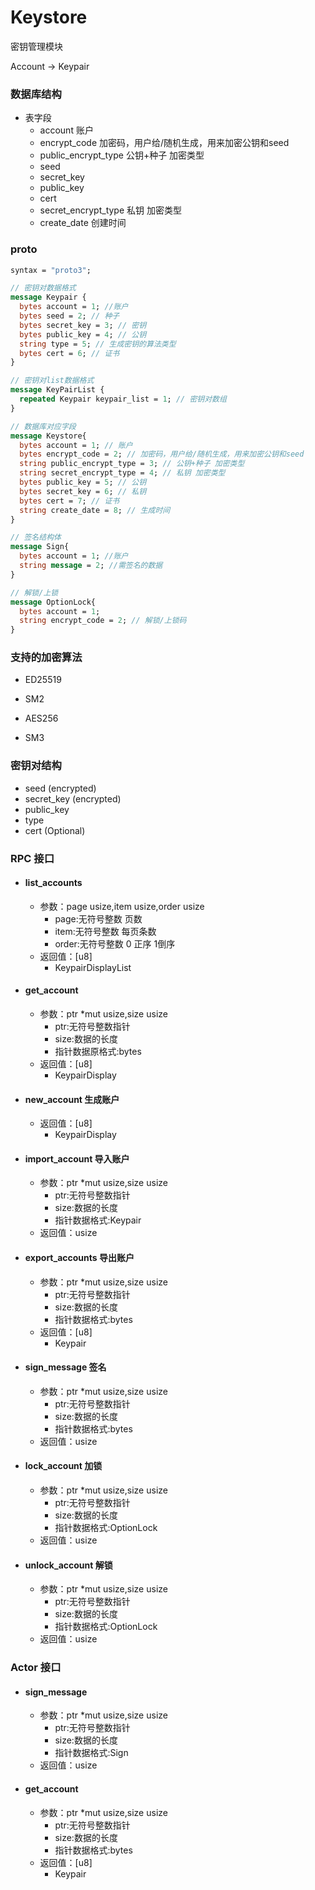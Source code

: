 # Keystore

密钥管理模块

Account -> Keypair

### 数据库结构

- 表字段
  - account 账户
  - encrypt_code 加密码，用户给/随机生成，用来加密公钥和seed
  - public_encrypt_type 公钥+种子 加密类型
  - seed
  - secret_key
  - public_key
  - cert
  - secret_encrypt_type 私钥 加密类型
  - create_date 创建时间
  
### proto

```protobuf
syntax = "proto3";

// 密钥对数据格式
message Keypair {
  bytes account = 1; //账户
  bytes seed = 2; // 种子
  bytes secret_key = 3; // 密钥
  bytes public_key = 4; // 公钥
  string type = 5; // 生成密钥的算法类型
  bytes cert = 6; // 证书
}

// 密钥对list数据格式
message KeyPairList {
  repeated Keypair keypair_list = 1; // 密钥对数组
}

// 数据库对应字段
message Keystore{
  bytes account = 1; // 账户
  bytes encrypt_code = 2; // 加密码，用户给/随机生成，用来加密公钥和seed
  string public_encrypt_type = 3; // 公钥+种子 加密类型
  string secret_encrypt_type = 4; // 私钥 加密类型
  bytes public_key = 5; // 公钥
  bytes secret_key = 6; // 私钥
  bytes cert = 7; // 证书
  string create_date = 8; // 生成时间
}

// 签名结构体
message Sign{
  bytes account = 1; //账户
  string message = 2; //需签名的数据
}

// 解锁/上锁
message OptionLock{
  bytes account = 1;
  string encrypt_code = 2; // 解锁/上锁码
}

```

### 支持的加密算法

- ED25519
- SM2
  
- AES256
- SM3

### 密钥对结构

- seed (encrypted)
- secret_key (encrypted)
- public_key
- type
- cert (Optional)

### RPC 接口

- #### list_accounts 
  - 参数：page usize,item usize,order usize
    - page:无符号整数 页数
    - item:无符号整数 每页条数
    - order:无符号整数 0 正序 1倒序
  - 返回值：[u8]
    - KeypairDisplayList
    
- #### get_account
  - 参数：ptr *mut usize,size usize
    - ptr:无符号整数指针
    - size:数据的长度
    - 指针数据原格式:bytes
  - 返回值：[u8]
    - KeypairDisplay
  
- #### new_account 生成账户
  - 返回值：[u8]
    - KeypairDisplay
  
- #### import_account 导入账户
  - 参数：ptr *mut usize,size usize
    - ptr:无符号整数指针
    - size:数据的长度
    - 指针数据格式:Keypair
  - 返回值：usize
  
- #### export_accounts 导出账户
  - 参数：ptr *mut usize,size usize
    - ptr:无符号整数指针
    - size:数据的长度
    - 指针数据格式:bytes
  - 返回值：[u8]
    - Keypair
  
- #### sign_message 签名
  - 参数：ptr *mut usize,size usize
    - ptr:无符号整数指针
    - size:数据的长度
    - 指针数据格式:bytes
  - 返回值：usize
    
- #### lock_account 加锁
  - 参数：ptr *mut usize,size usize
    - ptr:无符号整数指针
    - size:数据的长度
    - 指针数据格式:OptionLock
  - 返回值：usize
  
- #### unlock_account 解锁
  - 参数：ptr *mut usize,size usize
    - ptr:无符号整数指针
    - size:数据的长度
    - 指针数据格式:OptionLock
  - 返回值：usize

### Actor 接口

- #### sign_message
  - 参数：ptr *mut usize,size usize
    - ptr:无符号整数指针
    - size:数据的长度
    - 指针数据格式:Sign
  - 返回值：usize
    
- #### get_account
  - 参数：ptr *mut usize,size usize
    - ptr:无符号整数指针
    - size:数据的长度
    - 指针数据格式:bytes
  - 返回值：[u8]
    - Keypair